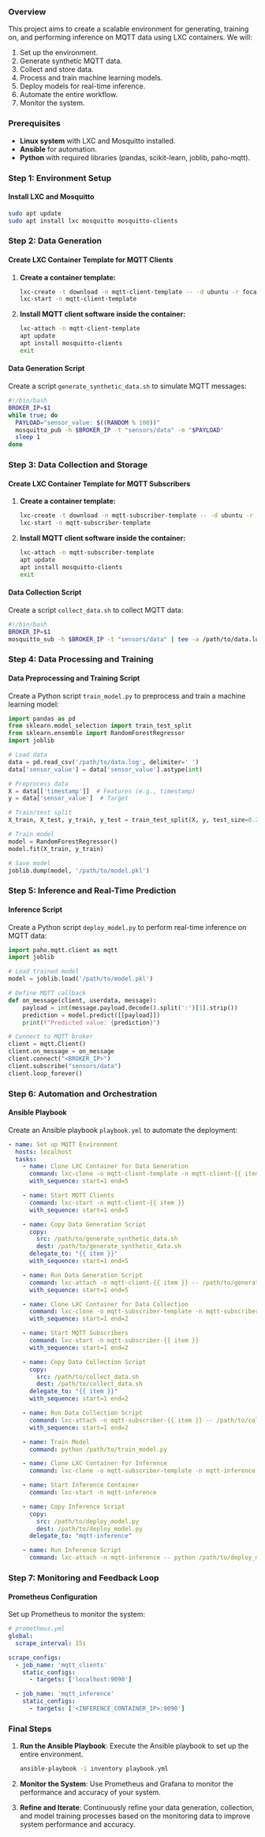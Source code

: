 ### Overview

This project aims to create a scalable environment for generating, training on, and performing inference on MQTT data using LXC containers. We will:

1. Set up the environment.
2. Generate synthetic MQTT data.
3. Collect and store data.
4. Process and train machine learning models.
5. Deploy models for real-time inference.
6. Automate the entire workflow.
7. Monitor the system.

### Prerequisites

- **Linux system** with LXC and Mosquitto installed.
- **Ansible** for automation.
- **Python** with required libraries (pandas, scikit-learn, joblib, paho-mqtt).

### Step 1: Environment Setup

#### Install LXC and Mosquitto

```sh
sudo apt update
sudo apt install lxc mosquitto mosquitto-clients
```

### Step 2: Data Generation

#### Create LXC Container Template for MQTT Clients

1. **Create a container template:**

    ```sh
    lxc-create -t download -n mqtt-client-template -- -d ubuntu -r focal -a amd64
    lxc-start -n mqtt-client-template
    ```

2. **Install MQTT client software inside the container:**

    ```sh
    lxc-attach -n mqtt-client-template
    apt update
    apt install mosquitto-clients
    exit
    ```

#### Data Generation Script

Create a script `generate_synthetic_data.sh` to simulate MQTT messages:

```sh
#!/bin/bash
BROKER_IP=$1
while true; do
  PAYLOAD="sensor_value: $((RANDOM % 100))"
  mosquitto_pub -h $BROKER_IP -t "sensors/data" -m "$PAYLOAD"
  sleep 1
done
```

### Step 3: Data Collection and Storage

#### Create LXC Container Template for MQTT Subscribers

1. **Create a container template:**

    ```sh
    lxc-create -t download -n mqtt-subscriber-template -- -d ubuntu -r focal -a amd64
    lxc-start -n mqtt-subscriber-template
    ```

2. **Install MQTT client software inside the container:**

    ```sh
    lxc-attach -n mqtt-subscriber-template
    apt update
    apt install mosquitto-clients
    exit
    ```

#### Data Collection Script

Create a script `collect_data.sh` to collect MQTT data:

```sh
#!/bin/bash
BROKER_IP=$1
mosquitto_sub -h $BROKER_IP -t "sensors/data" | tee -a /path/to/data.log
```

### Step 4: Data Processing and Training

#### Data Preprocessing and Training Script

Create a Python script `train_model.py` to preprocess and train a machine learning model:

```python
import pandas as pd
from sklearn.model_selection import train_test_split
from sklearn.ensemble import RandomForestRegressor
import joblib

# Load data
data = pd.read_csv('/path/to/data.log', delimiter=' ')
data['sensor_value'] = data['sensor_value'].astype(int)

# Preprocess data
X = data[['timestamp']]  # Features (e.g., timestamp)
y = data['sensor_value']  # Target

# Train/test split
X_train, X_test, y_train, y_test = train_test_split(X, y, test_size=0.2, random_state=42)

# Train model
model = RandomForestRegressor()
model.fit(X_train, y_train)

# Save model
joblib.dump(model, '/path/to/model.pkl')
```

### Step 5: Inference and Real-Time Prediction

#### Inference Script

Create a Python script `deploy_model.py` to perform real-time inference on MQTT data:

```python
import paho.mqtt.client as mqtt
import joblib

# Load trained model
model = joblib.load('/path/to/model.pkl')

# Define MQTT callback
def on_message(client, userdata, message):
    payload = int(message.payload.decode().split(':')[1].strip())
    prediction = model.predict([[payload]])
    print(f"Predicted value: {prediction}")

# Connect to MQTT broker
client = mqtt.Client()
client.on_message = on_message
client.connect("<BROKER_IP>")
client.subscribe("sensors/data")
client.loop_forever()
```

### Step 6: Automation and Orchestration

#### Ansible Playbook

Create an Ansible playbook `playbook.yml` to automate the deployment:

```yaml
- name: Set up MQTT Environment
  hosts: localhost
  tasks:
    - name: Clone LXC Container for Data Generation
      command: lxc-clone -o mqtt-client-template -n mqtt-client-{{ item }}
      with_sequence: start=1 end=5

    - name: Start MQTT Clients
      command: lxc-start -n mqtt-client-{{ item }}
      with_sequence: start=1 end=5

    - name: Copy Data Generation Script
      copy:
        src: /path/to/generate_synthetic_data.sh
        dest: /path/to/generate_synthetic_data.sh
      delegate_to: "{{ item }}"
      with_sequence: start=1 end=5

    - name: Run Data Generation Script
      command: lxc-attach -n mqtt-client-{{ item }} -- /path/to/generate_synthetic_data.sh <BROKER_IP>
      with_sequence: start=1 end=5

    - name: Clone LXC Container for Data Collection
      command: lxc-clone -o mqtt-subscriber-template -n mqtt-subscriber-{{ item }}
      with_sequence: start=1 end=2

    - name: Start MQTT Subscribers
      command: lxc-start -n mqtt-subscriber-{{ item }}
      with_sequence: start=1 end=2

    - name: Copy Data Collection Script
      copy:
        src: /path/to/collect_data.sh
        dest: /path/to/collect_data.sh
      delegate_to: "{{ item }}"
      with_sequence: start=1 end=2

    - name: Run Data Collection Script
      command: lxc-attach -n mqtt-subscriber-{{ item }} -- /path/to/collect_data.sh <BROKER_IP>
      with_sequence: start=1 end=2

    - name: Train Model
      command: python /path/to/train_model.py

    - name: Clone LXC Container for Inference
      command: lxc-clone -o mqtt-subscriber-template -n mqtt-inference

    - name: Start Inference Container
      command: lxc-start -n mqtt-inference

    - name: Copy Inference Script
      copy:
        src: /path/to/deploy_model.py
        dest: /path/to/deploy_model.py
      delegate_to: "mqtt-inference"

    - name: Run Inference Script
      command: lxc-attach -n mqtt-inference -- python /path/to/deploy_model.py
```

### Step 7: Monitoring and Feedback Loop

#### Prometheus Configuration

Set up Prometheus to monitor the system:

```yaml
# prometheus.yml
global:
  scrape_interval: 15s

scrape_configs:
  - job_name: 'mqtt_clients'
    static_configs:
      - targets: ['localhost:9090']

  - job_name: 'mqtt_inference'
    static_configs:
      - targets: ['<INFERENCE_CONTAINER_IP>:9090']
```

### Final Steps

1. **Run the Ansible Playbook**: Execute the Ansible playbook to set up the entire environment.

    ```sh
    ansible-playbook -i inventory playbook.yml
    ```

2. **Monitor the System**: Use Prometheus and Grafana to monitor the performance and accuracy of your system.

3. **Refine and Iterate**: Continuously refine your data generation, collection, and model training processes based on the monitoring data to improve system performance and accuracy.
